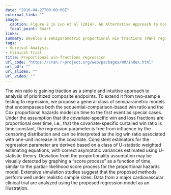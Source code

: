 ```yaml
---
date: "2016-04-27T00:00:00Z"
external_link: ""
image:
  caption: Figure 2 in Luo et al (2014). An Alternative Approach to Confidence Interval Estimation for the Win Ratio Statistic
  focal_point: Smart
links:
summary: Develop a semiparametric proportional win fractions (PWF) regression framework for (prioritized) composite endpoints.
tags:
- Survival Analysis
- Clinical Trial
title: Proportional win-fractions regression
url_code: "https://cran.r-project.org/web/packages/WR/index.html"
url_pdf: ""
url_slides: ""
url_video: ""
---
```


The win ratio is gaining traction as a simple and intuitive approach to analysis of prioritized composite endpoints. To extend it from two-sample testing to regression, we propose a general class of semiparametric models that encompasses both the sequential-comparison-based win ratio and the Cox proportional hazards model on time to the first event as special cases. Under the assumption that the covariate-specific win and loss fractions are proportional over time, i.e., that the covariate-specific curtailed win ratio is time-constant, the regression parameter is free from influence by the censoring distribution and can be interpreted as the log win ratio associated with one-unit increase in the covariate. Consistent estimators for the regression parameter are derived based on a class of U-statistic weighted estimating equations, with correct asymptotic variances estimated using U-statistic theory. Deviation from the proportionality assumption may be visually detected by graphing a “score process” as a function of time, similar to the partial-likelihood score process for the proportional hazards model. Extensive simulation studies suggest that the proposed methods perform well under realistic sample sizes. Data from a major cardiovascular clinical trial are analyzed using the proposed regression model as an illustration.
